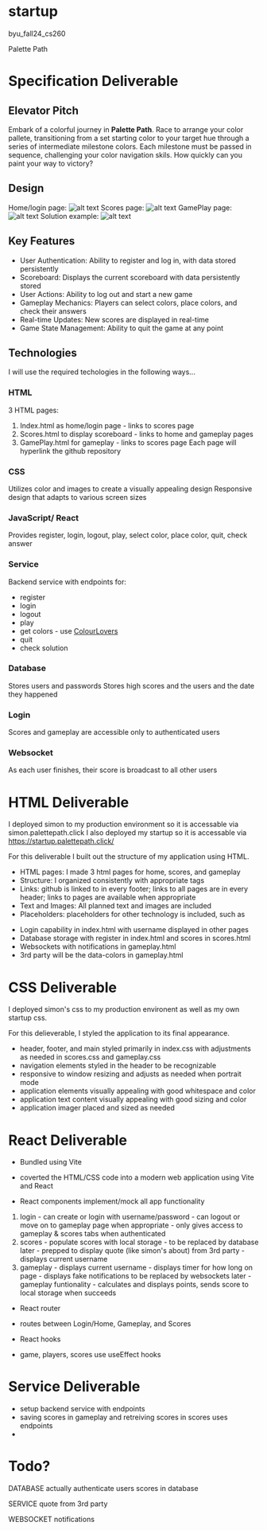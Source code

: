 # startup
byu_fall24_cs260

Palette Path

# Specification Deliverable
  ## Elevator Pitch
  Embark of a colorful journey in **Palette Path**. Race to arrange your color pallete, transitioning from a set starting color to your target hue through a series of intermediate milestone colors. Each milestone must be passed in sequence, challenging your color navigation skils. How quickly can you paint your way to victory?

  ## Design
  Home/login page:
  ![alt text](public/home_page.jpeg)
  Scores page:
  ![alt text](public/scores_page.jpeg)
  GamePlay page:
  ![alt text](public/gameplay_page.jpeg)
  Solution example:
  ![alt text](public/solution_example.jpeg)
  
  ## Key Features
  * User Authentication: Ability to register and log in, with data stored persistently
  * Scoreboard: Displays the current scoreboard with data persistently stored
  * User Actions: Ability to log out and start a new game
  * Gameplay Mechanics: Players can select colors, place colors, and check their answers
  * Real-time Updates: New scores are displayed in real-time
  * Game State Management: Ability to quit the game at any point

  ## Technologies
  I will use the required techologies in the following ways...
   ### HTML
   3 HTML pages: 
   1. Index.html as home/login page - links to scores page
   2. Scores.html to display scoreboard - links to home and gameplay pages
   3. GamePlay.html for gameplay - links to scores page
   Each page will hyperlink the github repository
   ### CSS
   Utilizes color and images to create a visually appealing design
   Responsive design that adapts to various screen sizes
   ### JavaScript/ React
   Provides register, login, logout, play, select color, place color, quit, check answer
   ### Service
   Backend service with endpoints for:
   * register
   * login
   * logout
   * play
   * get colors - use [ColourLovers](https://www.colourlovers.com/api)
   * quit
   * check solution
   ### Database
   Stores users and passwords
   Stores high scores and the users and the date they happened
   ### Login
   Scores and gameplay are accessible only to authenticated users
   ### Websocket
   As each user finishes, their score is broadcast to all other users

# HTML Deliverable

 I deployed simon to my production environment so it is accessable via simon.palettepath.click
 I also deployed my startup so it is accessable via https://startup.palettepath.click/

 For this deliverable I built out the structure of my application using HTML.
 * HTML pages: I made 3 html pages for home, scores, and gameplay
 * Structure: I organized consistently with appropriate tags
 * Links: github is linked to in every footer; links to all pages are in every header; links to pages are available when appropriate
 * Text and Images: All planned text and images are included
 * Placeholders: placeholders for other technology is included, such as
  - Login capability in index.html with username displayed in other pages
  - Database storage with register in index.html and scores in scores.html
  - Websockets with notifications in gameplay.html
  - 3rd party will be the data-colors in gameplay.html

# CSS Deliverable

I deployed simon's css to my production environent as well as my own startup css.

For this delieverable, I styled the application to its final appearance.
 * header, footer, and main styled primarily in index.css with adjustments as needed in scores.css and gameplay.css
 * navigation elements styled in the header to be recognizable
 * responsive to window resizing and adjusts as needed when portrait mode
 * application elements visually appealing with good whitespace and color
 * application text content visually appealing with good sizing and color
 * application imager placed and sized as needed

# React Deliverable

 * Bundled using Vite 
  - coverted the HTML/CSS code into a modern web application using Vite and React
 
 * React components implement/mock all app functionality
  1. login
    - can create or login with username/password
    - can logout or move on to gameplay page when appropriate
    - only gives access to gameplay & scores tabs when authenticated
  2. scores
    - populate scores with local storage - to be replaced by database later
    - prepped to display quote (like simon's about) from 3rd party
    - displays current username
  3. gameplay
    - displays current username
    - displays timer for how long on page
    - displays fake notifications to be replaced by websockets later
    - gameplay funtionality
    - calculates and displays points, sends score to local storage when succeeds

  * React router
   - routes between Login/Home, Gameplay, and Scores
  * React hooks
   - game, players, scores use useEffect hooks

# Service Deliverable

 * setup backend service with endpoints
 * saving scores in gameplay and retreiving scores in scores uses endpoints
 * 




# Todo?
DATABASE
actually authenticate users
scores in database

SERVICE
quote from 3rd party

WEBSOCKET
notifications
